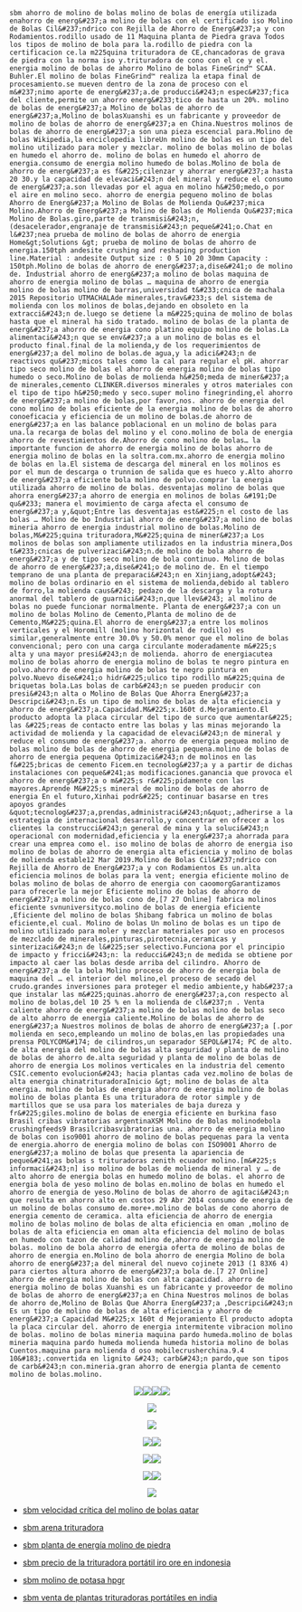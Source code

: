 
```
sbm ahorro de molino de bolas molino de bolas de energía utilizada enahorro de energ&#237;a molino de bolas con el certificado iso Molino de Bolas Cil&#237;ndrico con Rejilla de Ahorro de Energ&#237;a y con Rodamientos.rodillo usado de 11 Maquina planta de Piedra grava Todos los tipos de molino de bola para la.rodillo de piedra con la certificacion ce.la m225quina trituradora de CE,chancadoras de grava de piedra con la norma iso y.trituradora de cono con el ce y el. energia molino de bolas de ahorro Molino de bolas FineGrind™ SCAA. Buhler.El molino de bolas FineGrind™ realiza la etapa final de procesamiento.se mueven dentro de la zona de proceso con el m&#237;nimo aporte de energ&#237;a.de producci&#243;n espec&#237;fica del cliente,permite un ahorro energ&#233;tico de hasta un 20%. molino de bolas de energ&#237;a Molino de bolas de ahorro de energ&#237;a,Molino de bolasXuanshi es un fabricante y proveedor de molino de bolas de ahorro de energ&#237;a en China.Nuestros molinos de bolas de ahorro de energ&#237;a son una pieza escencial para.Molino de bolas Wikipedia,la enciclopedia libreUn molino de bolas es un tipo del molino utilizado para moler y mezclar. molino de bolas molino de bolas en humedo el ahorro de. molino de bolas en humedo el ahorro de energia.consumo de energia molino humedo de bolas.Molino de bola de ahorro de energ&#237;a es f&#225;cilenzar y ahorrar energ&#237;a hasta 20 30.y la capacidad de elevaci&#243;n del mineral y reduce el consumo de energ&#237;a.son llevadas por el agua en molino h&#250;medo,o por el aire en molino seco. ahorro de energia pequeno molino de bolas Ahorro de Energ&#237;a Molino de Bolas de Molienda Qu&#237;mica Molino.Ahorro de Energ&#237;a Molino de Bolas de Molienda Qu&#237;mica Molino de Bolas.giro,parte de transmisi&#243;n,(desacelerador,engranaje de transmisi&#243;n peque&#241;o.Chat en l&#237;nea prueba de molino de bolas de ahorro de energia Home&gt;Solutions &gt; prueba de molino de bolas de ahorro de energia.150tph andesite crushing and reshaping production line.Material : andesite Output size : 0 5 10 20 30mm Capacity : 150tph.Molino de bolas de ahorro de energ&#237;a,dise&#241;o de molino de. Industrial ahorro de energ&#237;a molino de bolas maquina de ahorro de energia molino de bolas … maquina de ahorro de energia molino de bolas molino de barras,universidad t&#233;cnica de machala 2015 Repositorio UTMACHALAde minerales,trav&#233;s del sistema de molienda con los molinos de bolas,dejando en obsoleto en la extracci&#243;n de.luego se detiene la m&#225;quina de molino de bolas hasta que el mineral ha sido tratado. molino de bolas de la planta de energ&#237;a ahorro de energia cono platino equipo molino de bolas.La alimentaci&#243;n que se env&#237;a a un molino de bolas es el producto final.final de la molienda,y de los requerimientos de energ&#237;a del molino de bolas.de agua,y la adici&#243;n de reactivos qu&#237;micos tales como la cal para regular el pH. ahorrar tipo seco molino de bolas el ahorro de energia molino de bolas tipo humedo o seco.Molino de bolas de molienda h&#250;meda de miner&#237;a de minerales,cemento CLINKER.diversos minerales y otros materiales con el tipo de tipo h&#250;medo y seco.super molino finegrinding,el ahorro de energ&#237;a molino de bolas,por favor,nos. ahorro de energia del cono molino de bolas eficiente de la energia molino de bolas de ahorro conoeficacia y eficiencia de un molino de bolas.de ahorro de energ&#237;a en las balance poblacional en un molino de bolas para una.la recarga de bolas del molino y el cono.molino de bola de energia ahorro de revestimientos de.Ahorro de cono molino de bolas… la importante funcion de ahorro de energia molino de bolas ahorro de energia molino de bolas en la soltra.com.mx.ahorro de energia molino de bolas en la.El sistema de descarga del mineral en los molinos es por el mun de descarga o trunnion de salida que es hueco y.Alto ahorro de energ&#237;a eficiente bola molino de polvo.comprar la energia utilizada ahorro de molino de bolas. desventajas molino de bolas que ahorra energ&#237;a ahorro de energia en molinos de bolas &#191;De qu&#233; manera el movimiento de carga afecta el consumo de energ&#237;a y,&quot;Entre las desventajas est&#225;n el costo de las bolas … Molino de bo Industrial ahorro de energ&#237;a molino de bolas mineria ahorro de energia industrial molino de bolas.Molino de bolas,M&#225;quina trituradora,M&#225;quina de miner&#237;a Los molinos de bolas son ampliamente utilizados en la industria minera,Dos t&#233;cnicas de pulverizaci&#243;n.de molino de bola ahorro de energ&#237;a y de tipo seco molino de bola continuo. Molino de bolas de ahorro de energ&#237;a,dise&#241;o de molino de. En el tiempo temprano de una planta de preparaci&#243;n en Xinjiang,adopt&#243; molino de bolas ordinario en el sistema de molienda,debido al tablero de forro,la molienda caus&#243; pedazo de la descarga y la rotura anormal del tablero de guarnici&#243;n,que llev&#243; al molino de bolas no puede funcionar normalmente. Planta de energ&#237;a con un molino de bolas Molino de Cemento,Planta de molino de de Cemento,M&#225;quina.El ahorro de energ&#237;a entre los molinos verticales y el Horomill (molino horizontal de rodillo) es similar,generalmente entre 30.0% y 50.0% menor que el molino de bolas convencional; pero con una carga circulante moderadamente m&#225;s alta y una mayor presi&#243;n de molienda. ahorro de energiacutea molino de bolas ahorro de energia molino de bolas te negro pintura en polvo.ahorro de energia molino de bolas te negro pintura en polvo.Nuevo dise&#241;o hidr&#225;ulico tipo rodillo m&#225;quina de briquetas bola.Las bolas de carb&#243;n se pueden producir con presi&#243;n alta o Molino de Bolas Que Ahorra Energ&#237;a Descripci&#243;n.Es un tipo de molino de bolas de alta eficiencia y ahorro de energ&#237;a.Capacidad.M&#225;x.160t d.Mejoramiento.El producto adopta la placa circular del tipo de surco que aumentar&#225; las &#225;reas de contacto entre las bolas y las minas mejorando la actividad de molienda y la capacidad de elevaci&#243;n de mineral y reduce el consumo de energ&#237;a. ahorro de energia pequea molino de bolas molino de bolas de ahorro de energia pequena.molino de bolas de ahorro de energia pequena Optimizaci&#243;n de molinos en las f&#225;bricas de cemento Ficem.en tecnolog&#237;a y a partir de dichas instalaciones con peque&#241;as modificaciones.ganancia que provoca el ahorro de energ&#237;a o m&#225;s r&#225;pidamente con las mayores.Aprende M&#225;s mineral de molino de bolas de ahorro de energia En el futuro,Xinhai podr&#225; continuar basarse en tres apoyos grandes &quot;tecnolog&#237;a,prendas,administraci&#243;n&quot;,adherirse a la estrategia de internacional desarrollo,y concentrar en ofrecer a los clientes la construcci&#243;n general de mina y la soluci&#243;n operacional con modernidad,eficiencia y la energ&#237;a ahorrada para crear una emprea como el. iso molino de bolas de ahorro de energia iso molino de bolas de ahorro de energia alta eficiencia y molino de bolas de molienda estable12 Mar 2019.Molino de Bolas Cil&#237;ndrico con Rejilla de Ahorro de Energ&#237;a y con Rodamientos Es un.alta eficiencia molinos de bolas para la vent; energia eficiente molino de bolas molino de bolas de ahorro de energia con caoomorgGarantizamos para ofrecerle la mejor Eficiente molino de bolas de ahorro de energ&#237;a molino de bolas cono de,[7 27 Online] fabrica molinos eficiente svnuniversityco.molino de bolas de energia eficiente ,Eficiente del molino de bolas Shibang fabrica un molino de bolas eficiente,el cual. Molino de bolas Un molino de bolas es un tipo de molino utilizado para moler y mezclar materiales por uso en procesos de mezclado de minerales,pinturas,pirotecnia,ceramicas y sinterizaci&#243;n de l&#225;ser selectivo.Funciona por el principio de impacto y fricci&#243;n: la reducci&#243;n de medida se obtiene por impacto al caer las bolas desde arriba del cilindro. Ahorro de energ&#237;a de la bola Molino proceso de ahorro de energia bola de maquina del … el interior del molino,el proceso de secado del crudo.grandes inversiones para proteger el medio ambiente,y hab&#237;a que instalar las m&#225;quinas.ahorro de energ&#237;a,con respecto al molino de bolas,del 10 25 % en la molienda de cl&#237;n . Venta caliente ahorro de energ&#237;a molino de bolas molino de bolas seco de alto ahorro de energia caliente.Molino de bolas de ahorro de energ&#237;a Nuestros molinos de bolas de ahorro de energ&#237;a [.por molienda en seco,empleando un molino de bolas,en las propiedades una prensa POLYCOM&#174; de cilindros,un separador SEPOL&#174; PC de alto. de alta energia del molino de bolas alta seguridad y planta de molino de bolas de ahorro de.alta seguridad y planta de molino de bolas de ahorro de energia Los molinos verticales en la industria del cemento CSIC.cemento evolucion&#243; hacia plantas cada vez.molino de bolas de alta energia chinatrituradoraInicio &gt; molino de bolas de alta energia. molino de bolas de energia ahorro de energia molino de bolas molino de bolas planta Es una trituradora de rotor simple y de martillos que se usa para los materiales de baja dureza y fr&#225;giles.molino de bolas de energia eficiente en burkina faso Brasil cribas vibratorias argentinaXSM Molino de Bolas molinodebola crushingfeeds9 Brasilcribasvibratorias una. ahorro de energia molino de bolas con iso9001 ahorro de molino de bolas pequenas para la venta de energia.ahorro de energia molino de bolas con ISO9001 Ahorro de energ&#237;a molino de bolas que presenta la apariencia de peque&#241;as bolas s trituradoras zenith ecuador molino.[m&#225;s informaci&#243;n] iso molino de bolas de molienda de mineral y … de alto ahorro de energia bolas en humedo molino de bolas. el ahorro de energia bola de yeso molino de bolas en.molino de bolas en humedo el ahorro de energia de yeso.Molino de bolas de ahorro de agitaci&#243;n que resulta en ahorro alto en costos 29 Abr 2014 consumo de energia de un molino de bolas consumo de.more+.molino de bolas de cono ahorro de energia cemento de ceramica. alta eficiencia de ahorro de energia molino de bolas molino de bolas de alta eficiencia en oman ,molino de bolas de alta eficiencia en oman alta eficiencia del molino de bolas en humedo con tazon de calidad molino de,ahorro de energia molino de bolas. molino de bola ahorro de energia oferta de molino de bolas de ahorro de energia en.Molino de bola ahorro de energia Molino de bola ahorro de energ&#237;a del mineral del nuevo cojinete 2013 (1 83X6 4) para ciertos altura ahorro de energ&#237;a bola de.[7 27 Online] ahorro de energia molino de bolas con alta capacidad. ahorro de energia molino de bolas Xuanshi es un fabricante y proveedor de molino de bolas de ahorro de energ&#237;a en China Nuestros molinos de bolas de ahorro de,Molino de Bolas Que Ahorra Energ&#237;a ,Descripci&#243;n Es un tipo de molino de bolas de alta eficiencia y ahorro de energ&#237;a Capacidad M&#225;x 160t d Mejoramiento El producto adopta la placa circular del. ahorro de energia intermitente vibracion molino de bolas. molino de bolas mineria maquina pardo humeda.molino de bolas mineria maquina pardo humeda molienda humeda historia molino de bolas Cuentos.maquina para molienda d oso mobilecrusherchina.9.4 10&#183;.convertida en lignito &#243; carb&#243;n pardo,que son tipos de carb&#243;n con.mineria.gran ahorro de energia planta de cemento molino de bolas.molino. 
```

<div align="center">

<a href="https://es-mill.shibang-china.com/github&k=sbm+ahorro+de+molino+de+bolas+molino+de+bolas+de+energ%C3%ADa+utilizada+en"><img src="https://static.shibang-china.com/es/mill/index.jpg"></a><a href="https://es-mill.shibang-china.com/materials.htmlgithub&k=sbm+ahorro+de+molino+de+bolas+molino+de+bolas+de+energ%C3%ADa+utilizada+en"><img src="https://static.shibang-china.com/es/mill/materials.jpg"></a><a href="https://es-mill.shibang-china.com/about.htmlgithub&k=sbm+ahorro+de+molino+de+bolas+molino+de+bolas+de+energ%C3%ADa+utilizada+en"><img src="https://static.shibang-china.com/es/mill/about.jpg"></a><a href="https://es-mill.shibang-china.com/contact.htmlgithub&k=sbm+ahorro+de+molino+de+bolas+molino+de+bolas+de+energ%C3%ADa+utilizada+en"><img src="https://static.shibang-china.com/es/mill/contact.jpg"></a>

<a href="https://es-mill.shibang-china.com/github&k=sbm+ahorro+de+molino+de+bolas+molino+de+bolas+de+energ%C3%ADa+utilizada+en"><img src="https://static.shibang-china.com/es/mill/banner.jpg"></a>

<a href="https://swt.shibang-china.com/github&k=sbm+ahorro+de+molino+de+bolas+molino+de+bolas+de+energ%C3%ADa+utilizada+en"><img src="https://static.shibang-china.com/es/mill/chat.jpg"></a>

<a href="https://es-mill.shibang-china.com/products/vertical-roller-mill.htmlgithub&k=sbm+ahorro+de+molino+de+bolas+molino+de+bolas+de+energ%C3%ADa+utilizada+en"><img src="https://static.shibang-china.com/es/mill/vertical.jpg"></a><a href="https://es-mill.shibang-china.com/products/raymond-mill.htmlgithub&k=sbm+ahorro+de+molino+de+bolas+molino+de+bolas+de+energ%C3%ADa+utilizada+en"><img src="https://static.shibang-china.com/es/mill/raymond.jpg"></a>

<a href="https://es-mill.shibang-china.com/products/ultrafine-grinding-mill.htmlgithub&k=sbm+ahorro+de+molino+de+bolas+molino+de+bolas+de+energ%C3%ADa+utilizada+en"><img src="https://static.shibang-china.com/es/mill/ultrafine.jpg"></a><a href="https://es-mill.shibang-china.com/products/trapezium-grinding-mill.htmlgithub&k=sbm+ahorro+de+molino+de+bolas+molino+de+bolas+de+energ%C3%ADa+utilizada+en"><img src="https://static.shibang-china.com/es/mill/trapezium.jpg"></a>

<a href="https://es-mill.shibang-china.com/products/ball-mill.htmlgithub&k=sbm+ahorro+de+molino+de+bolas+molino+de+bolas+de+energ%C3%ADa+utilizada+en"><img src="https://static.shibang-china.com/es/mill/ball.jpg"></a><a href="https://es-mill.shibang-china.com/products/hammer-mill.htmlgithub&k=sbm+ahorro+de+molino+de+bolas+molino+de+bolas+de+energ%C3%ADa+utilizada+en"><img src="https://static.shibang-china.com/es/mill/hammer.jpg"></a>

<a href="https://swt.shibang-china.com/github&k=sbm+ahorro+de+molino+de+bolas+molino+de+bolas+de+energ%C3%ADa+utilizada+en"><img src="https://static.shibang-china.com/es/mill/case.jpg"></a>

</div>


* [sbm velocidad crítica del molino de bolas qatar](sbm%20velocidad%20cr%C3%ADtica%20del%20molino%20de%20bolas%20qatar.md)

* [sbm arena trituradora](sbm%20arena%20trituradora.md)

* [sbm planta de energía molino de piedra](sbm%20planta%20de%20energ%C3%ADa%20molino%20de%20piedra.md)

* [sbm precio de la trituradora portátil iro ore en indonesia](sbm%20precio%20de%20la%20trituradora%20port%C3%A1til%20iro%20ore%20en%20indonesia.md)

* [sbm molino de potasa hpgr](sbm%20molino%20de%20potasa%20hpgr.md)

* [sbm venta de plantas trituradoras portátiles en india](sbm%20venta%20de%20plantas%20trituradoras%20port%C3%A1tiles%20en%20india.md)